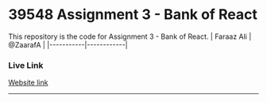 # 39548 Assignment 3 - Bank of React
This repository is the code for Assignment 3 - Bank of React.
| Faraaz Ali | @ZaarafA |
|-----------|------------|

### Live Link 
[Website link](https://zaarafa.github.io/39548-Assignment3/)

----------
